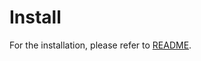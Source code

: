 # Install

For the installation, please refer to
[README](https://github.com/B2R2-org/FunProbe/blob/main/README.md).
